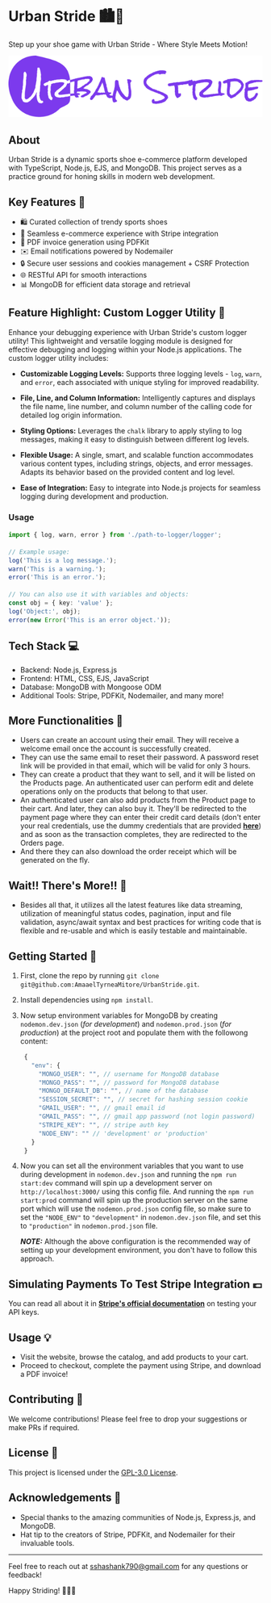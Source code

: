 # Urban Stride 🏙️👟

Step up your shoe game with Urban Stride - Where Style Meets Motion!

![Urban Stride Logo](public/img/logo.png)

## About

Urban Stride is a dynamic sports shoe e-commerce platform developed with TypeScript, Node.js, EJS, and MongoDB. This project serves as a practice ground for honing skills in modern web development.

## Key Features 🌟

- 🛍️ Curated collection of trendy sports shoes
- 🛒 Seamless e-commerce experience with Stripe integration
- 📄 PDF invoice generation using PDFKit
- ✉️ Email notifications powered by Nodemailer
- 🔒 Secure user sessions and cookies management + CSRF Protection
- 🌐 RESTful API for smooth interactions
- 📊 MongoDB for efficient data storage and retrieval

## Feature Highlight: Custom Logger Utility 📝

Enhance your debugging experience with Urban Stride's custom logger utility! This lightweight and versatile logging module is designed for effective debugging and logging within your Node.js applications. The custom logger utility includes:

- **Customizable Logging Levels:** Supports three logging levels - `log`, `warn`, and `error`, each associated with unique styling for improved readability.

- **File, Line, and Column Information:** Intelligently captures and displays the file name, line number, and column number of the calling code for detailed log origin information.

- **Styling Options:** Leverages the `chalk` library to apply styling to log messages, making it easy to distinguish between different log levels.

- **Flexible Usage:** A single, smart, and scalable function accommodates various content types, including strings, objects, and error messages. Adapts its behavior based on the provided content and log level.

- **Ease of Integration:** Easy to integrate into Node.js projects for seamless logging during development and production.

### Usage

```typescript
import { log, warn, error } from './path-to-logger/logger';

// Example usage:
log('This is a log message.');
warn('This is a warning.');
error('This is an error.');

// You can also use it with variables and objects:
const obj = { key: 'value' };
log('Object:', obj);
error(new Error('This is an error object.'));
```

## Tech Stack 💻

- Backend: Node.js, Express.js
- Frontend: HTML, CSS, EJS, JavaScript
- Database: MongoDB with Mongoose ODM
- Additional Tools: Stripe, PDFKit, Nodemailer, and many more!

## More Functionalities 🤩

- Users can create an account using their email. They will receive a welcome email once the account is successfully created.
- They can use the same email to reset their password. A password reset link will be provided in that email, which will be valid for only 3 hours.
- They can create a product that they want to sell, and it will be listed on the Products page. An authenticated user can perform edit and delete operations only on the products that belong to that user.
- An authenticated user can also add products from the Product page to their cart. And later, they can also buy it. They'll be redirected to the payment page where they can enter their credit card details (don't enter your real credentials, use the dummy credentials that are provided [**here**](https://github.com/AmaaelTyrneaMitore/UrbanStride?tab=readme-ov-file#simulating-payments-to-test-stripe-integration-)) and as soon as the transaction completes, they are redirected to the Orders page.
- And there they can also download the order receipt which will be generated on the fly.

## Wait!! There's More!! 🥳

- Besides all that, it utilizes all the latest features like data streaming, utilization of meaningful status codes, pagination, input and file validation, async/await syntax and best practices for writing code that is flexible and re-usable and which is easily testable and maintainable.

## Getting Started 🚀

1. First, clone the repo by running `git clone git@github.com:AmaaelTyrneaMitore/UrbanStride.git`.
2. Install dependencies using `npm install`.
3. Now setup environment variables for MongoDB by creating `nodemon.dev.json` (_for development_) and `nodemon.prod.json` (_for production_) at the project root and populate them with the followong content:
   ```js
    {
      "env": {
        "MONGO_USER": "", // username for MongoDB database
        "MONGO_PASS": "", // password for MongoDB database
        "MONGO_DEFAULT_DB": "", // name of the database
        "SESSION_SECRET": "", // secret for hashing session cookie
        "GMAIL_USER": "", // gmail email id
        "GMAIL_PASS": "", // gmail app password (not login password)
        "STRIPE_KEY": "", // stripe auth key
        "NODE_ENV": "" // 'development' or 'production'
      }
    }
   ```
4. Now you can set all the environment variables that you want to use during development in `nodemon.dev.json` and running the `npm run start:dev` command will spin up a development server on `http://localhost:3000/` using this config file. And running the `npm run start:prod` command will spin up the production server on the same port which will use the `nodemon.prod.json` config file, so make sure to set the `"NODE_ENV"` to `"development"` in `nodemon.dev.json` file, and set this to `"production"` in `nodemon.prod.json` file.

   **_NOTE:_** Although the above configuration is the recommended way of setting up your development environment, you don't have to follow this approach.

## Simulating Payments To Test Stripe Integration 💷

You can read all about it in [**Stripe's official documentation**](https://stripe.com/docs/testing?numbers-or-method-or-token=card-numbers) on testing your API keys.

## Usage 💡

- Visit the website, browse the catalog, and add products to your cart.
- Proceed to checkout, complete the payment using Stripe, and download a PDF invoice!

## Contributing 🤝

We welcome contributions! Please feel free to drop your suggestions or make PRs if required.

## License 📝

This project is licensed under the [GPL-3.0 License](LICENSE).

## Acknowledgements 🙏

- Special thanks to the amazing communities of Node.js, Express.js, and MongoDB.
- Hat tip to the creators of Stripe, PDFKit, and Nodemailer for their invaluable tools.

---

Feel free to reach out at [sshashank790@gmail.com](mailto:sshashank790@gmail.com) for any questions or feedback!

Happy Striding! 🏃‍♂️👟
